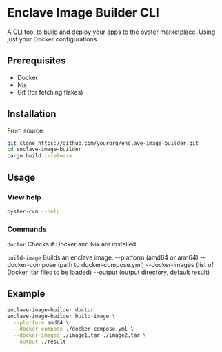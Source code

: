 # Enclave Image Builder CLI

A CLI tool to build and deploy your apps to the oyster marketplace. Using just your Docker configurations.

## Prerequisites

- Docker
- Nix
- Git (for fetching flakes)

## Installation

From source:

```bash
git clone https://github.com/yourorg/enclave-image-builder.git
cd enclave-image-builder
cargo build --release
```

## Usage

### View help

```bash
oyster-cvm --help
```

### Commands

`doctor`
Checks if Docker and Nix are installed.

`build-image`
Builds an enclave image.
--platform (amd64 or arm64)
--docker-compose (path to docker-compose.yml)
--docker-images (list of Docker .tar files to be loaded)
--output (output directory, default result)

## Example

```bash
enclave-image-builder doctor
enclave-image-builder build-image \
  --platform amd64 \
  --docker-compose ./docker-compose.yml \
  --docker-images ./image1.tar ./image2.tar \
  --output ./result
```
